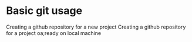 # Basic git usage

Creating a github repository for a new project
Creating a github repository for a project oa;ready on local machine

